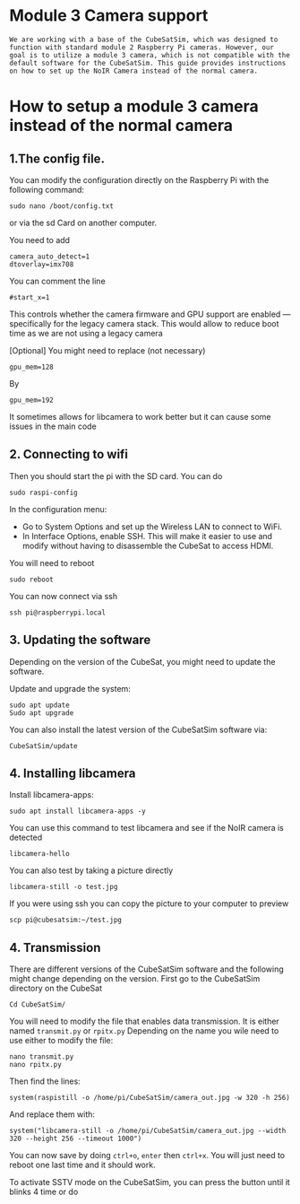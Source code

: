 # Module 3 Camera support

	We are working with a base of the CubeSatSim, which was designed to function with standard module 2 Raspberry Pi cameras. However, our goal is to utilize a module 3 camera, which is not compatible with the default software for the CubeSatSim. This guide provides instructions on how to set up the NoIR Camera instead of the normal camera.
    
# How to setup a module 3 camera instead of the normal camera
## 1.The config file.
You can modify the configuration directly on the Raspberry Pi with the following command:
```
sudo nano /boot/config.txt
```
or via the sd Card on another computer.


You need to add
```
camera_auto_detect=1
dtoverlay=imx708
```

You can comment the line
```
#start_x=1
```
This controls whether the camera firmware and GPU support are enabled — specifically for the legacy camera stack.
This would allow to reduce boot time as we are not using a legacy camera

[Optional] You might need to replace (not necessary)
```
gpu_mem=128
```
By
```
gpu_mem=192
```
It sometimes allows for libcamera to work better but it can cause some issues in the main code

## 2. Connecting to wifi

Then you should start the pi with the SD card.
You can do 
```
sudo raspi-config
```
In the configuration menu:
- Go to System Options and set up the Wireless LAN to connect to WiFi.
- In Interface Options, enable SSH. This will make it easier to use and modify without having to disassemble the CubeSat to access HDMI.

You will need to reboot
```
sudo reboot
```
You can now connect via ssh
```
ssh pi@raspberrypi.local

```

## 3. Updating the software
Depending on the version of the CubeSat, you might need to update the software.

Update and upgrade the system:
```
sudo apt update
Sudo apt upgrade
```
You can also install the latest version of the CubeSatSim software via:
```
CubeSatSim/update
```
## 4. Installing libcamera

Install libcamera-apps:
```
sudo apt install libcamera-apps -y
```
You can use this command to test libcamera and see if the NoIR camera is detected
```
libcamera-hello
```
You can also test by taking a picture directly
```
libcamera-still -o test.jpg
```
If you were using ssh you can copy the picture to your computer to preview
```
scp pi@cubesatsim:~/test.jpg
```
## 4. Transmission
There are different versions of the CubeSatSim software and the following might change depending on the version.
First go to the CubeSatSim directory on the CubeSat
```
Cd CubeSatSim/
```
You will need to modify the file that enables data transmission.
It is either named `transmit.py` or `rpitx.py`
Depending on the name you wile need to use either to modify the file:
```
nano transmit.py
nano rpitx.py
```

Then find the lines: 
```
system(raspistill -o /home/pi/CubeSatSim/camera_out.jpg -w 320 -h 256)
```
And replace them with:

```
system("libcamera-still -o /home/pi/CubeSatSim/camera_out.jpg --width 320 --height 256 --timeout 1000")
```
You can now save by doing `ctrl+o`, `enter` then `ctrl+x`.
You will just need to reboot one last time and it should work.

To activate SSTV mode on the CubeSatSim, you can press the button until it blinks 4 time or do 








